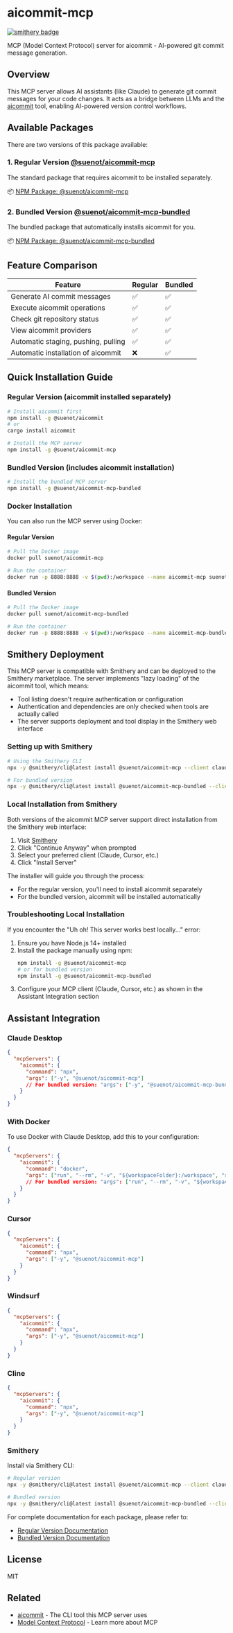 # aicommit-mcp
[![smithery badge](https://smithery.ai/badge/@suenot/aicommit-mcp)](https://smithery.ai/server/@suenot/aicommit-mcp)

MCP (Model Context Protocol) server for aicommit - AI-powered git commit message generation.

## Overview

This MCP server allows AI assistants (like Claude) to generate git commit messages for your code changes. It acts as a bridge between LLMs and the [aicommit](https://github.com/suenot/aicommit) tool, enabling AI-powered version control workflows.

## Available Packages

There are two versions of this package available:

### 1. Regular Version [@suenot/aicommit-mcp](./README-REGULAR.md)

The standard package that requires aicommit to be installed separately.

📦 [NPM Package: @suenot/aicommit-mcp](https://www.npmjs.com/package/@suenot/aicommit-mcp)

### 2. Bundled Version [@suenot/aicommit-mcp-bundled](./README-BUNDLED.md)

The bundled package that automatically installs aicommit for you.

📦 [NPM Package: @suenot/aicommit-mcp-bundled](https://www.npmjs.com/package/@suenot/aicommit-mcp-bundled)

## Feature Comparison

| Feature | Regular | Bundled |
|---------|---------|---------|
| Generate AI commit messages | ✅ | ✅ |
| Execute aicommit operations | ✅ | ✅ |
| Check git repository status | ✅ | ✅ |
| View aicommit providers | ✅ | ✅ |
| Automatic staging, pushing, pulling | ✅ | ✅ |
| Automatic installation of aicommit | ❌ | ✅ |

## Quick Installation Guide

### Regular Version (aicommit installed separately)

```bash
# Install aicommit first
npm install -g @suenot/aicommit
# or
cargo install aicommit

# Install the MCP server
npm install -g @suenot/aicommit-mcp
```

### Bundled Version (includes aicommit installation)

```bash
# Install the bundled MCP server
npm install -g @suenot/aicommit-mcp-bundled
```

### Docker Installation

You can also run the MCP server using Docker:

#### Regular Version
```bash
# Pull the Docker image
docker pull suenot/aicommit-mcp

# Run the container
docker run -p 8888:8888 -v $(pwd):/workspace --name aicommit-mcp suenot/aicommit-mcp
```

#### Bundled Version
```bash
# Pull the Docker image
docker pull suenot/aicommit-mcp-bundled

# Run the container
docker run -p 8888:8888 -v $(pwd):/workspace --name aicommit-mcp-bundled suenot/aicommit-mcp-bundled
```

## Smithery Deployment

This MCP server is compatible with Smithery and can be deployed to the Smithery marketplace. The server implements "lazy loading" of the aicommit tool, which means:

- Tool listing doesn't require authentication or configuration
- Authentication and dependencies are only checked when tools are actually called
- The server supports deployment and tool display in the Smithery web interface

### Setting up with Smithery

```bash
# Using the Smithery CLI
npx -y @smithery/cli@latest install @suenot/aicommit-mcp --client claude --config '{}'

# For bundled version
npx -y @smithery/cli@latest install @suenot/aicommit-mcp-bundled --client claude --config '{}'
```

### Local Installation from Smithery

Both versions of the aicommit MCP server support direct installation from the Smithery web interface:

1. Visit [Smithery](https://smithery.ai/server/@suenot/aicommit-mcp)
2. Click "Continue Anyway" when prompted
3. Select your preferred client (Claude, Cursor, etc.)
4. Click "Install Server"

The installer will guide you through the process:
- For the regular version, you'll need to install aicommit separately
- For the bundled version, aicommit will be installed automatically

### Troubleshooting Local Installation

If you encounter the "Uh oh! This server works best locally..." error:

1. Ensure you have Node.js 14+ installed
2. Install the package manually using npm:
   ```bash
   npm install -g @suenot/aicommit-mcp
   # or for bundled version
   npm install -g @suenot/aicommit-mcp-bundled
   ```
3. Configure your MCP client (Claude, Cursor, etc.) as shown in the Assistant Integration section

## Assistant Integration

### Claude Desktop

```json
{
  "mcpServers": {
    "aicommit": {
      "command": "npx",
      "args": ["-y", "@suenot/aicommit-mcp"]
      // For bundled version: "args": ["-y", "@suenot/aicommit-mcp-bundled"]
    }
  }
}
```

### With Docker

To use Docker with Claude Desktop, add this to your configuration:

```json
{
  "mcpServers": {
    "aicommit": {
      "command": "docker",
      "args": ["run", "--rm", "-v", "${workspaceFolder}:/workspace", "suenot/aicommit-mcp"]
      // For bundled version: "args": ["run", "--rm", "-v", "${workspaceFolder}:/workspace", "suenot/aicommit-mcp-bundled"]
    }
  }
}
```

### Cursor

```json
{
  "mcpServers": {
    "aicommit": {
      "command": "npx",
      "args": ["-y", "@suenot/aicommit-mcp"]
    }
  }
}
```

### Windsurf

```json
{
  "mcpServers": {
    "aicommit": {
      "command": "npx",
      "args": ["-y", "@suenot/aicommit-mcp"]
    }
  }
}
```

### Cline

```json
{
  "mcpServers": {
    "aicommit": {
      "command": "npx",
      "args": ["-y", "@suenot/aicommit-mcp"]
    }
  }
}
```

### Smithery

Install via Smithery CLI:

```bash
# Regular version
npx -y @smithery/cli@latest install @suenot/aicommit-mcp --client claude --config '{}'

# Bundled version
npx -y @smithery/cli@latest install @suenot/aicommit-mcp-bundled --client claude --config '{}'
```

For complete documentation for each package, please refer to:
- [Regular Version Documentation](./README-REGULAR.md)
- [Bundled Version Documentation](./README-BUNDLED.md)

## License

MIT

## Related

- [aicommit](https://github.com/suenot/aicommit) - The CLI tool this MCP server uses
- [Model Context Protocol](https://modelcontextprotocol.io/) - Learn more about MCP 